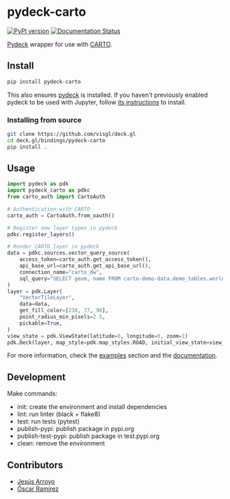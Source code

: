 # pydeck-carto

[![PyPI version](https://badge.fury.io/py/pydeck-carto.svg)](https://badge.fury.io/py/pydeck-carto)
[![Documentation Status](https://readthedocs.org/projects/pydeck-carto/badge/?version=latest)](https://pydeck-carto.readthedocs.io)

[Pydeck](https://pydeck.gl/) wrapper for use with [CARTO](carto.com).

## Install

```bash
pip install pydeck-carto
```

This also ensures [pydeck](https://pydeck.gl/) is installed. If you haven't previously enabled pydeck to be used with Jupyter, follow [its instructions](https://pydeck.gl/installation.html) to install.

### Installing from source

```bash
git clone https://github.com/visgl/deck.gl
cd deck.gl/bindings/pydeck-carto
pip install .
```

## Usage

```py
import pydeck as pdk
import pydeck_carto as pdkc
from carto_auth import CartoAuth

# Authentication with CARTO
carto_auth = CartoAuth.from_oauth()

# Register new layer types in pydeck
pdkc.register_layers()

# Render CARTO layer in pydeck
data = pdkc.sources.vector_query_source(
    access_token=carto_auth.get_access_token(),
    api_base_url=carto_auth.get_api_base_url(),
    connection_name="carto_dw",
    sql_query="SELECT geom, name FROM carto-demo-data.demo_tables.world_airports",
)
layer = pdk.Layer(
    "VectorTileLayer",
    data=data,
    get_fill_color=[238, 77, 90],
    point_radius_min_pixels=2.5,
    pickable=True,
)
view_state = pdk.ViewState(latitude=0, longitude=0, zoom=1)
pdk.Deck(layer, map_style=pdk.map_styles.ROAD, initial_view_state=view_state)
```

For more information, check the [examples](./examples) section and the [documentation](https://pydeck-carto.readthedocs.io).

## Development

Make commands:

- init: create the environment and install dependencies
- lint: run linter (black + flake8)
- test: run tests (pytest)
- publish-pypi: publish package in pypi.org
- publish-test-pypi: publish package in test.pypi.org
- clean: remove the environment

## Contributors

- [Jesús Arroyo](https://github.com/jesus89)
- [Óscar Ramírez](https://github.com/tuxskar)
